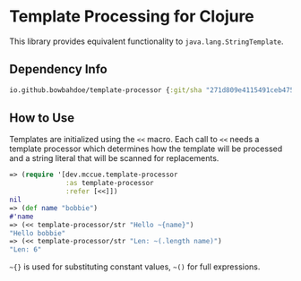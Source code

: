 # Template Processing for Clojure

This library provides equivalent functionality to
`java.lang.StringTemplate`.

## Dependency Info

```clojure
io.github.bowbahdoe/template-processor {:git/sha "271d809e4115491ceb4755ee76c55aaab1f2b9d3"}
```

## How to Use

Templates are initialized using the `<<` macro. Each
call to `<<` needs a template processor which determines
how the template will be processed and a string literal
that will be scanned for replacements.

```clojure
=> (require '[dev.mccue.template-processor 
              :as template-processor
              :refer [<<]])
nil
=> (def name "bobbie")
#'name
=> (<< template-processor/str "Hello ~{name}")
"Hello bobbie"
=> (<< template-processor/str "Len: ~(.length name)")
"Len: 6"
```

`~{}` is used for substituting constant values, `~()` for full expressions.